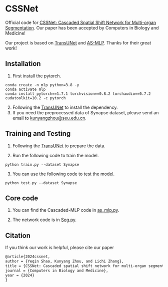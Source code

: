 # CSSNet
Official code for [CSSNet: Cascaded Spatial Shift Network for Multi-organ Segmentation](https://www.sciencedirect.com/science/article/pii/S0010482524000398). Our paper has been accepted by Computers in Biology and Medicine!


Our project is based on [TransUNet](https://github.com/Beckschen/TransUNet) and [AS-MLP](https://github.com/svip-lab/AS-MLP). Thanks for their great work!

## Installation

1. First install the pytorch.
```Shell
conda create -n mlp python=3.8 -y
conda activate mlp
conda install pytorch==1.7.1 torchvision==0.8.2 torchaudio==0.7.2 cudatoolkit=10.2 -c pytorch
```

2. Following the [TransUNet](https://github.com/Beckschen/TransUNet) to install the dependency.
3. If you need the preprocessed data of Synapse dataset, please send an email to kunyangzhou@seu.edu.cn.

## Training and Testing

1. Following the [TransUNet](https://github.com/Beckschen/TransUNet) to prepare the data.

2. Run the following code to train the model.
```Shell
python train.py --dataset Synapse
```

3. You can use the following code to test the model.
```Shell
python test.py --dataset Synapse
```

## Core code

1. You can find the Cascaded-MLP code in [as_mlp.py](networks/as_mlp.py).

2. The network code is in [Seg.py](networks/Seg.py).

## Citation
If you think our work is helpful, please cite our paper
```latex
@article{2024cssnet,
author = {Yeqin Shao, Kunyang Zhou, and Lichi Zhang},
title = {CSSNet: Cascaded spatial shift network for multi-organ segmentation},
journal = {Computers in Biology and Medicine},
year = {2024}
}
```
